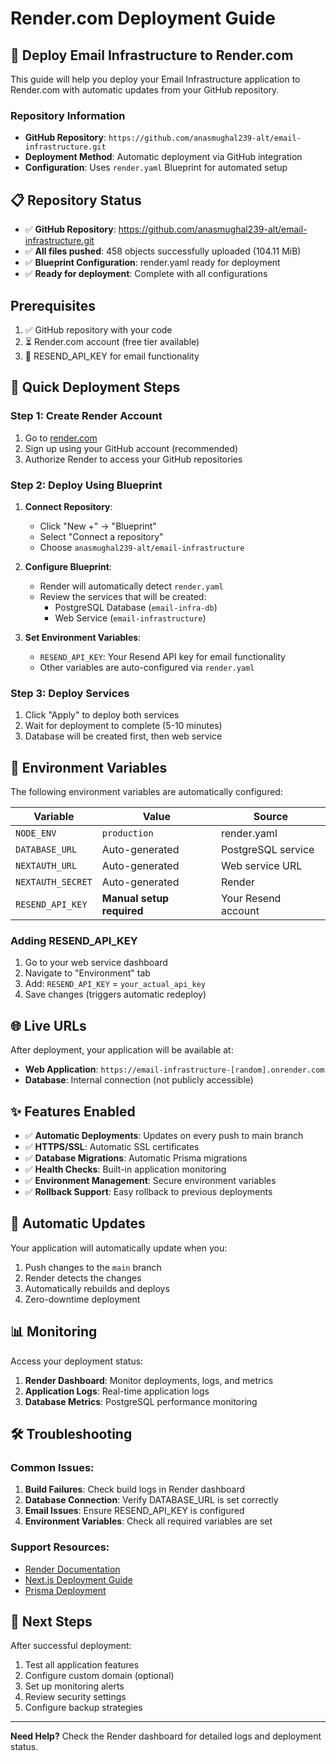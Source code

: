 # Render.com Deployment Guide

## 🚀 Deploy Email Infrastructure to Render.com

This guide will help you deploy your Email Infrastructure application to Render.com with automatic updates from your GitHub repository.

### Repository Information
- **GitHub Repository**: `https://github.com/anasmughal239-alt/email-infrastructure.git`
- **Deployment Method**: Automatic deployment via GitHub integration
- **Configuration**: Uses `render.yaml` Blueprint for automated setup

## 📋 **Repository Status**
- ✅ **GitHub Repository**: https://github.com/anasmughal239-alt/email-infrastructure.git
- ✅ **All files pushed**: 458 objects successfully uploaded (104.11 MiB)
- ✅ **Blueprint Configuration**: render.yaml ready for deployment
- ✅ **Ready for deployment**: Complete with all configurations

## Prerequisites

1. ✅ GitHub repository with your code
2. ⏳ Render.com account (free tier available)
3. 🔑 RESEND_API_KEY for email functionality

## 🎯 Quick Deployment Steps

### Step 1: Create Render Account
1. Go to [render.com](https://render.com)
2. Sign up using your GitHub account (recommended)
3. Authorize Render to access your GitHub repositories

### Step 2: Deploy Using Blueprint
1. **Connect Repository**:
   - Click "New +" → "Blueprint"
   - Select "Connect a repository"
   - Choose `anasmughal239-alt/email-infrastructure`

2. **Configure Blueprint**:
   - Render will automatically detect `render.yaml`
   - Review the services that will be created:
     - PostgreSQL Database (`email-infra-db`)
     - Web Service (`email-infrastructure`)

3. **Set Environment Variables**:
   - `RESEND_API_KEY`: Your Resend API key for email functionality
   - Other variables are auto-configured via `render.yaml`

### Step 3: Deploy Services
1. Click "Apply" to deploy both services
2. Wait for deployment to complete (5-10 minutes)
3. Database will be created first, then web service

## 🔧 Environment Variables

The following environment variables are automatically configured:

| Variable | Value | Source |
|----------|-------|--------|
| `NODE_ENV` | `production` | render.yaml |
| `DATABASE_URL` | Auto-generated | PostgreSQL service |
| `NEXTAUTH_URL` | Auto-generated | Web service URL |
| `NEXTAUTH_SECRET` | Auto-generated | Render |
| `RESEND_API_KEY` | **Manual setup required** | Your Resend account |

### Adding RESEND_API_KEY
1. Go to your web service dashboard
2. Navigate to "Environment" tab
3. Add: `RESEND_API_KEY` = `your_actual_api_key`
4. Save changes (triggers automatic redeploy)

## 🌐 Live URLs

After deployment, your application will be available at:
- **Web Application**: `https://email-infrastructure-[random].onrender.com`
- **Database**: Internal connection (not publicly accessible)

## ✨ Features Enabled

- ✅ **Automatic Deployments**: Updates on every push to main branch
- ✅ **HTTPS/SSL**: Automatic SSL certificates
- ✅ **Database Migrations**: Automatic Prisma migrations
- ✅ **Health Checks**: Built-in application monitoring
- ✅ **Environment Management**: Secure environment variables
- ✅ **Rollback Support**: Easy rollback to previous deployments

## 🔄 Automatic Updates

Your application will automatically update when you:
1. Push changes to the `main` branch
2. Render detects the changes
3. Automatically rebuilds and deploys
4. Zero-downtime deployment

## 📊 Monitoring

Access your deployment status:
1. **Render Dashboard**: Monitor deployments, logs, and metrics
2. **Application Logs**: Real-time application logs
3. **Database Metrics**: PostgreSQL performance monitoring

## 🛠️ Troubleshooting

### Common Issues:
1. **Build Failures**: Check build logs in Render dashboard
2. **Database Connection**: Verify DATABASE_URL is set correctly
3. **Email Issues**: Ensure RESEND_API_KEY is configured
4. **Environment Variables**: Check all required variables are set

### Support Resources:
- [Render Documentation](https://render.com/docs)
- [Next.js Deployment Guide](https://nextjs.org/docs/deployment)
- [Prisma Deployment](https://www.prisma.io/docs/guides/deployment)

## 🎉 Next Steps

After successful deployment:
1. Test all application features
2. Configure custom domain (optional)
3. Set up monitoring alerts
4. Review security settings
5. Configure backup strategies

---

**Need Help?** Check the Render dashboard for detailed logs and deployment status.